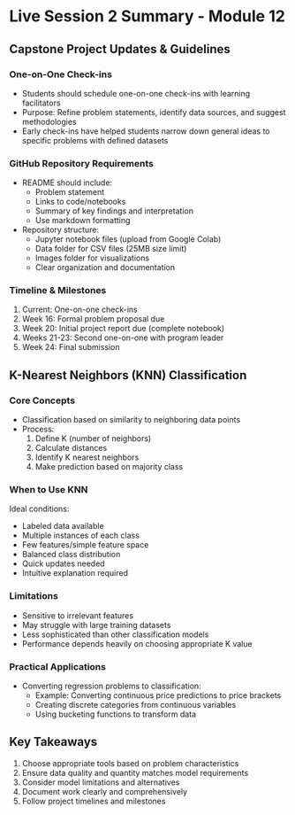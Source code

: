 # Live Session 2 Summary - Module 12

## Capstone Project Updates & Guidelines

### One-on-One Check-ins
- Students should schedule one-on-one check-ins with learning facilitators
- Purpose: Refine problem statements, identify data sources, and suggest methodologies
- Early check-ins have helped students narrow down general ideas to specific problems with defined datasets

### GitHub Repository Requirements
- README should include:
  - Problem statement
  - Links to code/notebooks
  - Summary of key findings and interpretation
  - Use markdown formatting
- Repository structure:
  - Jupyter notebook files (upload from Google Colab)
  - Data folder for CSV files (25MB size limit)
  - Images folder for visualizations
  - Clear organization and documentation

### Timeline & Milestones
1. Current: One-on-one check-ins
2. Week 16: Formal problem proposal due
3. Week 20: Initial project report due (complete notebook)
4. Weeks 21-23: Second one-on-one with program leader
5. Week 24: Final submission

## K-Nearest Neighbors (KNN) Classification

### Core Concepts
- Classification based on similarity to neighboring data points
- Process:
  1. Define K (number of neighbors)
  2. Calculate distances
  3. Identify K nearest neighbors
  4. Make prediction based on majority class

### When to Use KNN
Ideal conditions:
- Labeled data available
- Multiple instances of each class
- Few features/simple feature space
- Balanced class distribution
- Quick updates needed
- Intuitive explanation required

### Limitations
- Sensitive to irrelevant features
- May struggle with large training datasets
- Less sophisticated than other classification models
- Performance depends heavily on choosing appropriate K value

### Practical Applications
- Converting regression problems to classification:
  - Example: Converting continuous price predictions to price brackets
  - Creating discrete categories from continuous variables
  - Using bucketing functions to transform data

## Key Takeaways
1. Choose appropriate tools based on problem characteristics
2. Ensure data quality and quantity matches model requirements
3. Consider model limitations and alternatives
4. Document work clearly and comprehensively
5. Follow project timelines and milestones